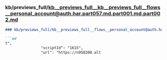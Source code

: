### kb/previews_full/kb__previews_full__kb__previews_full__flows__personal_account@auth.har.part057.md.part001.md.part002.md

```md
### kb/previews_full/kb__previews_full__flows__personal_account@auth.har.part057.md.part001.md (part 002)

```md
t",
                "scriptId": "1615",
                "url": "https://n958200.alt
```

```

```
